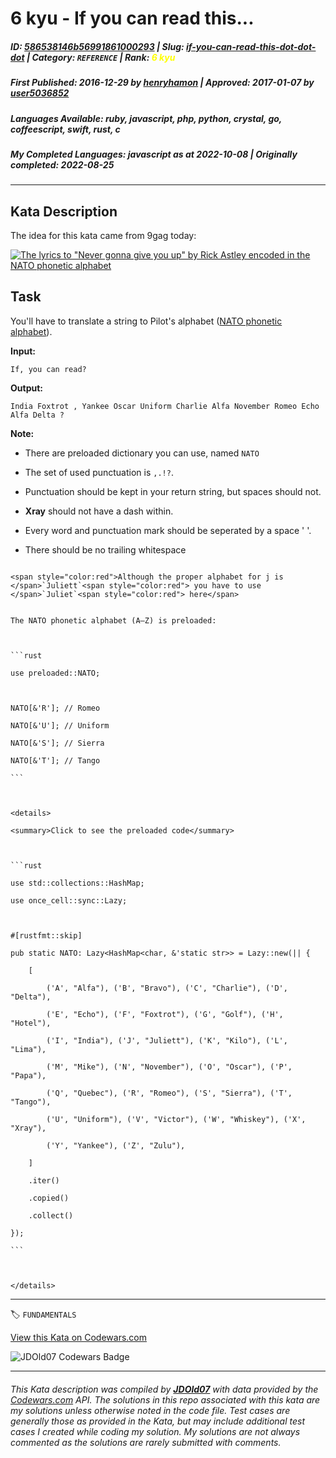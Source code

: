 # 6 kyu - If you can read this...

##### **ID**: [586538146b56991861000293](https://www.codewars.com/kata/586538146b56991861000293) | **Slug**: [if-you-can-read-this-dot-dot-dot](https://www.codewars.com/kata/586538146b56991861000293) | **Category**: `REFERENCE` | **Rank**: <span style="color:yellow">6 kyu</span>

##### **First Published**: 2016-12-29 ***by*** [henryhamon](https://www.codewars.com/users/henryhamon) | **Approved**: 2017-01-07 ***by*** [user5036852](https://www.codewars.com/users/user5036852)

##### **Languages Available**: ruby, javascript, php, python, crystal, go, coffeescript, swift, rust, c

##### **My Completed Languages**: javascript ***as at*** 2022-10-08 | **Originally completed**: 2022-08-25

---

## Kata Description


The idea for this kata came from 9gag today:



[![The lyrics to "Never gonna give you up" by Rick Astley encoded in the NATO phonetic alphabet](https://9gag.com/photo/amrb4r9_700b.jpg)](http://9gag.com/gag/amrb4r9)



## Task 



You'll have to translate a string to Pilot's alphabet ([NATO phonetic alphabet](https://en.wikipedia.org/wiki/NATO_phonetic_alphabet)).



**Input:**



`If, you can read?`



**Output:**



`India Foxtrot , Yankee Oscar Uniform Charlie Alfa November Romeo Echo Alfa Delta ?`



**Note:**



* There are preloaded dictionary you can use, named `NATO`

* The set of used punctuation is `,.!?`.

* Punctuation should be kept in your return string, but spaces should not.

* __Xray__ should not have a dash within.

* Every word and punctuation mark should be seperated by a space ' '.

* There should be no trailing whitespace



~~~if:php

<span style="color:red">Although the proper alphabet for j is </span>`Juliett`<span style="color:red"> you have to use </span>`Juliet`<span style="color:red"> here</span>

~~~



~~~if:rust

The NATO phonetic alphabet (A–Z) is preloaded:



```rust

use preloaded::NATO;



NATO[&'R']; // Romeo

NATO[&'U']; // Uniform

NATO[&'S']; // Sierra

NATO[&'T']; // Tango

```



<details>

<summary>Click to see the preloaded code</summary>



```rust

use std::collections::HashMap;

use once_cell::sync::Lazy;



#[rustfmt::skip]

pub static NATO: Lazy<HashMap<char, &'static str>> = Lazy::new(|| {

    [

        ('A', "Alfa"), ('B', "Bravo"), ('C', "Charlie"), ('D', "Delta"),

        ('E', "Echo"), ('F', "Foxtrot"), ('G', "Golf"), ('H', "Hotel"),

        ('I', "India"), ('J', "Juliett"), ('K', "Kilo"), ('L', "Lima"),

        ('M', "Mike"), ('N', "November"), ('O', "Oscar"), ('P', "Papa"),

        ('Q', "Quebec"), ('R', "Romeo"), ('S', "Sierra"), ('T', "Tango"),

        ('U', "Uniform"), ('V', "Victor"), ('W', "Whiskey"), ('X', "Xray"),

        ('Y', "Yankee"), ('Z', "Zulu"),

    ]

    .iter()

    .copied()

    .collect()       

});

```



</details>

~~~

---


🏷 `FUNDAMENTALS`


[View this Kata on Codewars.com](https://www.codewars.com/kata/586538146b56991861000293)

![](https://www.codewars.com/users/jdold07/badges/large "JDOld07 Codewars Badge")

---

###### *This Kata description was compiled by [**JDOld07**](https://tpstech.dev) with data provided by the [Codewars.com](https://www.codewars.com) API.  The solutions in this repo associated with this kata are my solutions unless otherwise noted in the code file.  Test cases are generally those as provided in the Kata, but may include additional test cases I created while coding my solution.  My solutions are not always commented as the solutions are rarely submitted with comments.*
